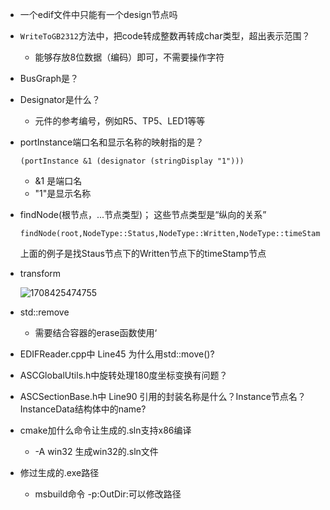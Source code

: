 



* 一个edif文件中只能有一个design节点吗

* `WriteToGB2312`方法中，把code转成整数再转成char类型，超出表示范围？
  
  * 能够存放8位数据（编码）即可，不需要操作字符
  



* BusGraph是？

* Designator是什么？

  * 元件的参考编号，例如R5、TP5、LED1等等
  
* portInstance端口名和显示名称的映射指的是？

  ```
  (portInstance &1 (designator (stringDisplay "1")))
  ```

  * &1 是端口名
  * "1"是显示名称

* findNode(根节点，...节点类型)； 这些节点类型是“纵向的关系”

  ```
  findNode(root,NodeType::Status,NodeType::Written,NodeType::timeStamp);
  ```

  上面的例子是找Staus节点下的Written节点下的timeStamp节点



* transform

  ![1708425474755](D:\study\test1\testgit\巢粉\transform.png)



* std::remove
  *  需要结合容器的erase函数使用‘




* EDIFReader.cpp中 Line45 为什么用std::move()?







* ASCGlobalUtils.h中旋转处理180度坐标变换有问题？
* ASCSectionBase.h中 Line90  引用的封装名称是什么？Instance节点名？InstanceData结构体中的name?





* cmake加什么命令让生成的.sln支持x86编译
  * -A win32 生成win32的.sln文件
* 修过生成的.exe路径
  * msbuild命令 -p:OutDir:<path>可以修改路径

























